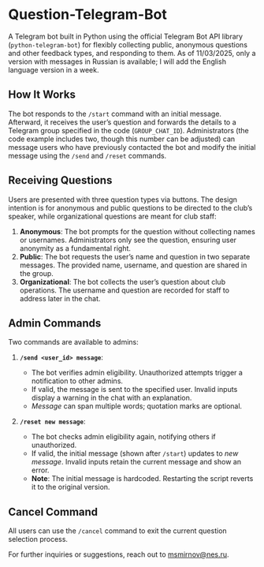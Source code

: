 # Question-Telegram-Bot  
A Telegram bot built in Python using the official Telegram Bot API library (`python-telegram-bot`) for flexibly collecting public, anonymous questions and other feedback types, and responding to them. As of 11/03/2025, only a version with messages in Russian is available; I will add the English language version in a week.

## How It Works  
The bot responds to the `/start` command with an initial message. Afterward, it receives the user’s question and forwards the details to a Telegram group specified in the code (`GROUP_CHAT_ID`). Administrators (the code example includes two, though this number can be adjusted) can message users who have previously contacted the bot and modify the initial message using the `/send` and `/reset` commands.

## Receiving Questions  
Users are presented with three question types via buttons. The design intention is for anonymous and public questions to be directed to the club’s speaker, while organizational questions are meant for club staff:  
1. **Anonymous**: The bot prompts for the question without collecting names or usernames. Administrators only see the question, ensuring user anonymity as a fundamental right.  
2. **Public**: The bot requests the user’s name and question in two separate messages. The provided name, username, and question are shared in the group.  
3. **Organizational**: The bot collects the user’s question about club operations. The username and question are recorded for staff to address later in the chat.  

## Admin Commands  
Two commands are available to admins:  
1. **`/send <user_id> message`**:  
   - The bot verifies admin eligibility. Unauthorized attempts trigger a notification to other admins.  
   - If valid, the message is sent to the specified user. Invalid inputs display a warning in the chat with an explanation.  
   - *Message* can span multiple words; quotation marks are optional.  

2. **`/reset new message`**:  
   - The bot checks admin eligibility again, notifying others if unauthorized.  
   - If valid, the initial message (shown after `/start`) updates to *new message*. Invalid inputs retain the current message and show an error.  
   - **Note**: The initial message is hardcoded. Restarting the script reverts it to the original version.  

## Cancel Command  
All users can use the `/cancel` command to exit the current question selection process.  

For further inquiries or suggestions, reach out to msmirnov@nes.ru.

